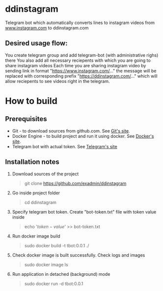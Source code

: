 # ddinstagram
Telegram bot which automatically converts lines to instagram videos from www.instagram.com to ddinstagram.com

## Desired usage flow:
You create telegram group and add telegram-bot (with administrative righs) there
You also add all necessary reciepents with which you are going to share instagram videos
Each time you are sharing instagram video by sending link in format "https://www.instagram.com/..." the message will be replaced with corresponding prefix "https://ddinstagram.com/..." which will allow reciepents to see videos right in the telegram.

# How to build

## Prerequisites
* Git - to download sources from github.com. See [Git's site](https://git-scm.com/downloads).
* Docker Engine - to build project and run it using docker. See [Docker's site](https://docs.docker.com/engine/install/ubuntu/).
* Telegram bot with actual token. See [Telegram's site](https://core.telegram.org/bots)

## Installation notes
1. Download sources of the project
   > git clone https://github.com/exadmin/ddinstagram
2. Go inside project folder
   > cd ddinstagram
3. Specify telegram bot token. Create "bot-token.txt" file with token value inside
   > echo '$token-value$' >> bot-token.txt
4. Run docker image build
   > sudo docker build -t tbot:0.0.1 ./
5. Check docker image is built successfully. Check logs and images
   > sudo docker image ls
6. Run application in detached (background) mode
   > sudo docker run -d tbot:0.0.1

